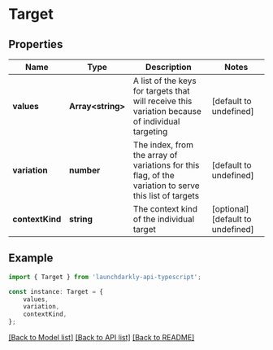 # Target


## Properties

Name | Type | Description | Notes
------------ | ------------- | ------------- | -------------
**values** | **Array&lt;string&gt;** | A list of the keys for targets that will receive this variation because of individual targeting | [default to undefined]
**variation** | **number** | The index, from the array of variations for this flag, of the variation to serve this list of targets | [default to undefined]
**contextKind** | **string** | The context kind of the individual target | [optional] [default to undefined]

## Example

```typescript
import { Target } from 'launchdarkly-api-typescript';

const instance: Target = {
    values,
    variation,
    contextKind,
};
```

[[Back to Model list]](../README.md#documentation-for-models) [[Back to API list]](../README.md#documentation-for-api-endpoints) [[Back to README]](../README.md)
